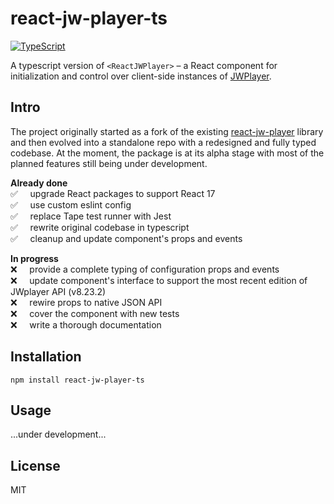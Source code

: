 # react-jw-player-ts
[![TypeScript](https://img.shields.io/badge/%3C%2F%3E-TypeScript-%230074c1.svg)](http://www.typescriptlang.org/)


A typescript version of `<ReactJWPlayer>` – a React component for initialization and control over client-side instances of [JWPlayer](https://jwplayer.com/).
## Intro
The project originally started as a fork of the existing [react-jw-player](https://github.com/micnews/react-jw-player) library and then evolved into a standalone repo with a redesigned and fully typed codebase. At the moment, the package is at its alpha stage with most of the planned features still being under development. 

**Already done**\
:white_check_mark:&nbsp;&nbsp;&nbsp;&nbsp;&nbsp;upgrade React packages to support React 17\
:white_check_mark:&nbsp;&nbsp;&nbsp;&nbsp;&nbsp;use custom eslint config\
:white_check_mark:&nbsp;&nbsp;&nbsp;&nbsp;&nbsp;replace Tape test runner with Jest\
:white_check_mark:&nbsp;&nbsp;&nbsp;&nbsp;&nbsp;rewrite original codebase in typescript\
:white_check_mark:&nbsp;&nbsp;&nbsp;&nbsp;&nbsp;cleanup and update component's props and events

**In progress**\
:x:&nbsp;&nbsp;&nbsp;&nbsp;&nbsp;provide a complete typing of configuration props and events\
:x:&nbsp;&nbsp;&nbsp;&nbsp;&nbsp;update component's interface to support the most recent edition of JWplayer API (v8.23.2)\
:x:&nbsp;&nbsp;&nbsp;&nbsp;&nbsp;rewire props to native JSON API\
:x:&nbsp;&nbsp;&nbsp;&nbsp;&nbsp;cover the component with new tests\
:x:&nbsp;&nbsp;&nbsp;&nbsp;&nbsp;write a thorough documentation

## Installation

```shell
npm install react-jw-player-ts
```

## Usage

...under development...

## License
MIT
